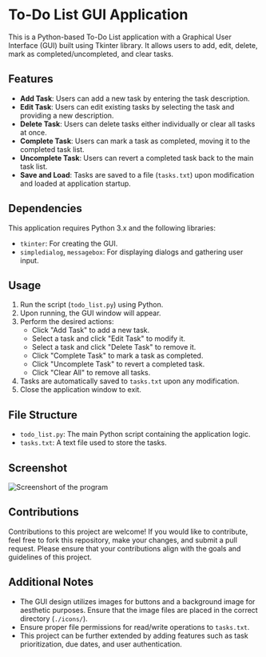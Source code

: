 # To-Do List GUI Application

This is a Python-based To-Do List application with a Graphical User Interface (GUI) built using Tkinter library. It allows users to add, edit, delete, mark as completed/uncompleted, and clear tasks.

## Features

- **Add Task**: Users can add a new task by entering the task description.
- **Edit Task**: Users can edit existing tasks by selecting the task and providing a new description.
- **Delete Task**: Users can delete tasks either individually or clear all tasks at once.
- **Complete Task**: Users can mark a task as completed, moving it to the completed task list.
- **Uncomplete Task**: Users can revert a completed task back to the main task list.
- **Save and Load**: Tasks are saved to a file (`tasks.txt`) upon modification and loaded at application startup.

## Dependencies

This application requires Python 3.x and the following libraries:
- `tkinter`: For creating the GUI.
- `simpledialog`, `messagebox`: For displaying dialogs and gathering user input.

## Usage

1. Run the script (`todo_list.py`) using Python.
2. Upon running, the GUI window will appear.
3. Perform the desired actions:
   - Click "Add Task" to add a new task.
   - Select a task and click "Edit Task" to modify it.
   - Select a task and click "Delete Task" to remove it.
   - Click "Complete Task" to mark a task as completed.
   - Click "Uncomplete Task" to revert a completed task.
   - Click "Clear All" to remove all tasks.
4. Tasks are automatically saved to `tasks.txt` upon any modification.
5. Close the application window to exit.

## File Structure

- `todo_list.py`: The main Python script containing the application logic.
- `tasks.txt`: A text file used to store the tasks.

## Screenshot
![Screenshort of the program]([image_url](https://github.com/meetvivek/CODEWAY/blob/63800f174b799ca7630b9cb0dd5a6b7b0a2ed9e6/To-Do%20List%20application/screenshot.png))

## Contributions

Contributions to this project are welcome! If you would like to contribute, feel free to fork this repository, make your changes, and submit a pull request. Please ensure that your contributions align with the goals and guidelines of this project.

## Additional Notes

- The GUI design utilizes images for buttons and a background image for aesthetic purposes. Ensure that the image files are placed in the correct directory (`./icons/`).
- Ensure proper file permissions for read/write operations to `tasks.txt`.
- This project can be further extended by adding features such as task prioritization, due dates, and user authentication.

